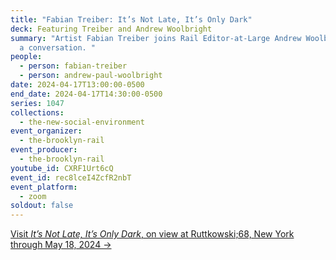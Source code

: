 ```yaml
---
title: "Fabian Treiber: It’s Not Late, It’s Only Dark"
deck: Featuring Treiber and Andrew Woolbright
summary: "Artist Fabian Treiber joins Rail Editor-at-Large Andrew Woolbright for
  a conversation. "
people:
  - person: fabian-treiber
  - person: andrew-paul-woolbright
date: 2024-04-17T13:00:00-0500
end_date: 2024-04-17T14:30:00-0500
series: 1047
collections:
  - the-new-social-environment
event_organizer:
  - the-brooklyn-rail
event_producer:
  - the-brooklyn-rail
youtube_id: CXRF1Urt6cQ
event_id: rec8lceI4ZcfR2nbT
event_platform:
  - zoom
soldout: false
---
```

[V﻿isit *It’s Not Late, It’s Only Dark*, on view at Ruttkowski;68, New York through May 18, 2024 →](https://www.ruttkowski68.com/exhibition/its-not-late-its-only-dark/)